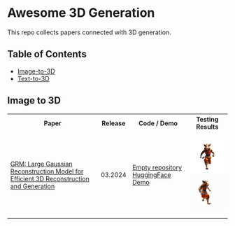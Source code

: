 # Awesome 3D Generation

This repo collects papers connected with 3D generation.

## Table of Contents
- [Image-to-3D](#image-to-3d)
- [Text-to-3D](#text-to-3d)

## Image to 3D



<table>
  <tr>
    <th>Paper</th>
    <th>Release</th>
    <th>Code / Demo</th>
	<th>Testing Results</th>
  </tr>
  <tr>
    <td><a href="https://arxiv.org/abs/2403.14621">GRM: Large Gaussian Reconstruction Model for Efficient 3D Reconstruction and Generation</a> </td>
    <td>03.2024</td>
    <td><a href="https://github.com/justimyhxu/GRM?tab=readme-ov-file">Empty repository</a> 
	<a href="https://huggingface.co/spaces/GRM-demo/GRM">HuggingFace Demo</a></td>
	<td>
		<p float="middle"> 
			<img src="assets/GRM/dreamcraft3d_00.png" width="100" />  <img src="assets/GRM/gs.gif" width="100" /> 
		</p>
	</td>
  </tr>
</table>

